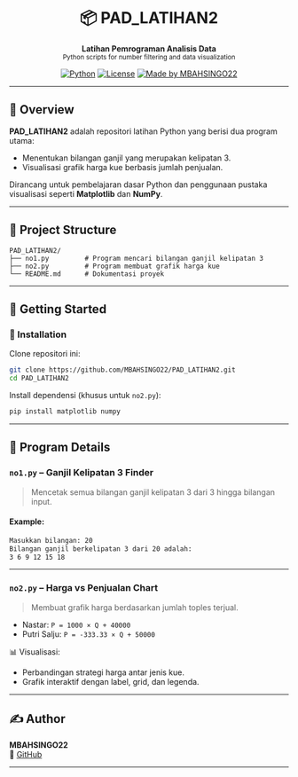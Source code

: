 <h1 align="center">📦 PAD_LATIHAN2</h1>
<p align="center">
  <b>Latihan Pemrograman Analisis Data</b><br>
  <sub>Python scripts for number filtering and data visualization</sub>
</p>

<div align="center">

[![Python](https://img.shields.io/badge/Python-3.10+-blue?logo=python)](https://www.python.org/)
[![License](https://img.shields.io/badge/License-MIT-green.svg)](LICENSE)
[![Made by MBAHSINGO22](https://img.shields.io/badge/Made%20by-MBAHSINGO22-blue)](https://github.com/MBAHSINGO22)

</div>

---

## 🧾 Overview

**PAD_LATIHAN2** adalah repositori latihan Python yang berisi dua program utama:
- Menentukan bilangan ganjil yang merupakan kelipatan 3.
- Visualisasi grafik harga kue berbasis jumlah penjualan.

Dirancang untuk pembelajaran dasar Python dan penggunaan pustaka visualisasi seperti **Matplotlib** dan **NumPy**.

---

## 📂 Project Structure

```
PAD_LATIHAN2/
├── no1.py         # Program mencari bilangan ganjil kelipatan 3
├── no2.py         # Program membuat grafik harga kue
└── README.md      # Dokumentasi proyek
```

---

## 🚀 Getting Started

### 🔧 Installation

Clone repositori ini:

```bash
git clone https://github.com/MBAHSINGO22/PAD_LATIHAN2.git
cd PAD_LATIHAN2
```

Install dependensi (khusus untuk `no2.py`):

```bash
pip install matplotlib numpy
```

---

## 🧠 Program Details

### `no1.py` – Ganjil Kelipatan 3 Finder
> Mencetak semua bilangan ganjil kelipatan 3 dari 3 hingga bilangan input.

#### Example:
```bash
Masukkan bilangan: 20
Bilangan ganjil berkelipatan 3 dari 20 adalah:
3 6 9 12 15 18 
```

---

### `no2.py` – Harga vs Penjualan Chart
> Membuat grafik harga berdasarkan jumlah toples terjual.

- Nastar: `P = 1000 × Q + 40000`
- Putri Salju: `P = -333.33 × Q + 50000`

📊 Visualisasi:
- Perbandingan strategi harga antar jenis kue.
- Grafik interaktif dengan label, grid, dan legenda.

---

## ✍️ Author

**MBAHSINGO22**  
🔗 [GitHub](https://github.com/MBAHSINGO22)

---
